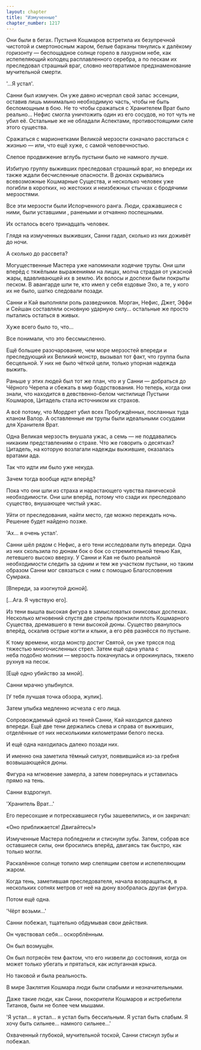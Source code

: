 ```yaml
---
layout: chapter
title: "Измученные"
chapter_number: 1217
---
```


Они были в бегах. Пустыня Кошмаров встретила их безупречной чистотой и смертоносным жаром, белые барханы тянулись к далёкому горизонту — беспощадное солнце горело в лазурном небе, как испепеляющий колодец расплавленного серебра, а по пескам их преследовал страшный враг, словно неотвратимое предзнаменование мучительной смерти.

'...Я устал'.

Санни был измучен. Он уже давно исчерпал свой запас эссенции, оставив лишь минимально необходимую часть, чтобы не быть беспомощным в бою. Не то чтобы сражаться с Хранителем Врат было реально... Нефис смогла уничтожить один из его сосудов, но тот чуть не убил её. Остальные же не обладали Аспектами, противостоящими силе этого существа.

Сражаться с марионетками Великой мерзости означало расстаться с жизнью — или, что ещё хуже, с самой человечностью.

Слепое продвижение вглубь пустыни было не намного лучше.

Избитую группу выживших преследовал страшный враг, но впереди их также ждали бесчисленные опасности. В дюнах скрывались всевозможные Кошмарные Существа, и несколько человек уже погибли в коротких, но жестоких и неизбежных стычках с бродячими мерзостями.

Все эти мерзости были Испорченного ранга. Люди, сражавшиеся с ними, были уставшими , ранеными и отчаянно поспешными.

Их осталось всего тринадцать человек.

Глядя на измученных выживших, Санни гадал, сколько из них доживёт до ночи.

А сколько до рассвета?

Могущественные Мастера уже напоминали ходячие трупы. Они шли вперёд с тяжёлыми выражениями на лицах, молча страдая от ужасной жары, вдавливающей их в землю. Их волосы и доспехи были покрыты песком. В авангарде шли те, кто имел у себя ездовые Эхо, а те, у кого их не было, шатко следовали позади.

Санни и Кай выполняли роль разведчиков. Морган, Нефис, Джет, Эффи и Сейшан составляли основную ударную силу... остальные же просто пытались остаться в живых.

Хуже всего было то, что...

Все понимали, что это бессмысленно.

Ещё большее разочарование, чем море мерзостей впереди и преследующий их Великий монстр, вызывал тот факт, что группа была бесцельной. У них не было чёткой цели, только упорная надежда выжить.

Раньше у этих людей был тот же план, что и у Санни — добраться до Чёрного Черепа и сбежать в мир бодрствования. Но теперь, когда они знали, что находится в девственно-белом чистилище Пустыни Кошмаров, Цитадель стала источником их страхов.

А всё потому, что Мордрет убил всех Пробуждённых, посланных туда кланом Валор. А оставленные им трупы были идеальными сосудами для Хранителя Врат.

Одна Великая мерзость внушала ужас, а семь — не поддавались никаким представлениям о страхе. Что же говорить о десятках? Цитадель, на которую возлагали надежды выжившие, оказалась вратами ада.

Так что идти им было уже некуда.

Зачем тогда вообще идти вперёд?

Пока что они шли из страха и нарастающего чувства панической необходимости. Они шли вперёд, потому что сзади их преследовало существо, внушающее чистый ужас.

Уйти от преследования, найти место, где можно переждать ночь. Решение будет найдено позже.

'Ах... я очень устал'.

Санни шёл рядом с Нефис, а его тени исследовали путь впереди. Одна из них скользила по дюнам бок о бок со стремительной тенью Кая, летевшего высоко вверху. У Санни и Кая не было реальной необходимости следить за одним и тем же участком пустыни, но таким образом Санни мог связаться с ним с помощью Благословения Сумрака.

[Впереди, за изогнутой дюной].

[...Ага. Я чувствую его].

Из тени вышла высокая фигура в замысловатых ониксовых доспехах. Несколько мгновений спустя две стрелы пронзили плоть Кошмарного Существа, дремавшего в тени высокой дюны. Существо рванулось вперёд, оскалив острые когти и клыки, а его рёв разнёсся по пустыне.

К тому времени, когда монстр достиг Святой, он уже трясся под тяжестью многочисленных стрел. Затем ещё одна упала с неба подобно молнии — мерзость покачнулась и опрокинулась, тяжело рухнув на песок.

[Ещё одно убийство за мной].

Санни мрачно улыбнулся.

[У тебя лучшая точка обзора, жулик].

Затем улыбка медленно исчезла с его лица.

Сопровождаемый одной из теней Санни, Кай находился далеко впереди. Ещё две тени держались слева и справа от выживших, отделённые от них несколькими километрами белого песка.

И ещё одна находилась далеко позади них.

И именно она заметила тёмный силуэт, появившийся из-за гребня возвышающейся дюны.

Фигура на мгновение замерла, а затем повернулась и уставилась прямо на тень.

Санни вздрогнул.

'Хранитель Врат...'

Его пересохшие и потрескавшиеся губы зашевелились, и он закричал:

«Оно приближается! Двигайтесь!»

Измученные Мастера побледнели и стиснули зубы. Затем, собрав все оставшиеся силы, они бросились вперёд, двигаясь так быстро, как только могли.

Раскалённое солнце топило мир слепящим светом и испепеляющим жаром.

Когда тень, заметившая преследователя, начала возвращаться, в нескольких сотнях метров от неё на дюну взобралась другая фигура.

Потом ещё одна.

'Чёрт возьми...'

Санни побежал, тщательно обдумывая свои действия.

Он чувствовал себя... оскорблённым.

Он был возмущён.

Он был потрясён тем фактом, что его низвели до состояния, когда он может только убегать и прятаться, как испуганная крыса.

Но таковой и была реальность.

В мире Заклятия Кошмара люди были слабыми и незначительными.

Даже такие люди, как Санни, покорители Кошмаров и истребители Титанов, были не более чем мышами.

'Я устал... я устал... я устал быть бессильным. Я устал быть слабым. Я хочу быть сильнее... намного сильнее...'

Охваченный глубокой, мучительной тоской, Санни стиснул зубы и побежал.